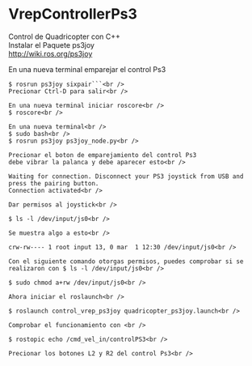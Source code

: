 # VrepControllerPs3
Control de Quadricopter con C++<br />
Instalar el Paquete ps3joy<br />
http://wiki.ros.org/ps3joy<br />

En una nueva terminal emparejar el control Ps3<br />
```$ sudo bash
$ rosrun ps3joy sixpair```<br />
Precionar Ctrl-D para salir<br />

En una nueva terminal iniciar roscore<br />
$ roscore<br />

En una nueva terminal<br />
$ sudo bash<br />
$ rosrun ps3joy ps3joy_node.py<br />

Precionar el boton de emparejamiento del control Ps3
debe vibrar la palanca y debe aparecer esto<br />

Waiting for connection. Disconnect your PS3 joystick from USB and press the pairing button.
Connection activated<br />

Dar permisos al joystick<br />

$ ls -l /dev/input/js0<br />

Se muestra algo a esto<br />

crw-rw---- 1 root input 13, 0 mar  1 12:30 /dev/input/js0<br />

Con el siguiente comando otorgas permisos, puedes comprobar si se realizaron con $ ls -l /dev/input/js0<br />

$ sudo chmod a+rw /dev/input/js0<br />

Ahora iniciar el roslaunch<br />

$ roslaunch control_vrep_ps3joy quadricopter_ps3joy.launch<br />

Comprobar el funcionamiento con <br />

$ rostopic echo /cmd_vel_in/controlPS3<br />

Precionar los botones L2 y R2 del control Ps3<br />
